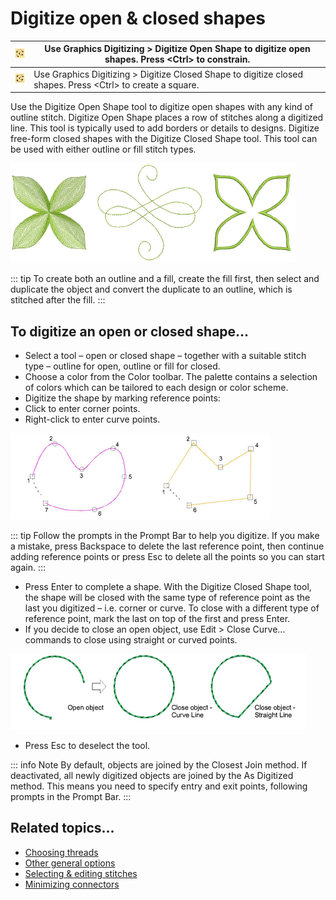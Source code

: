 # Digitize open & closed shapes

| ![OpenObject.png](assets/OpenObject.png)     | Use Graphics Digitizing > Digitize Open Shape to digitize open shapes. Press &lt;Ctrl&gt; to constrain.           |
| -------------------------------------------- | ----------------------------------------------------------------------------------------------------------------- |
| ![ClosedObject.png](assets/ClosedObject.png) | Use Graphics Digitizing > Digitize Closed Shape to digitize closed shapes. Press &lt;Ctrl&gt; to create a square. |

Use the Digitize Open Shape tool to digitize open shapes with any kind of outline stitch. Digitize Open Shape places a row of stitches along a digitized line. This tool is typically used to add borders or details to designs. Digitize free-form closed shapes with the Digitize Closed Shape tool. This tool can be used with either outline or fill stitch types.

![OpenClosedShapes00036.png](assets/OpenClosedShapes00036.png)

::: tip
To create both an outline and a fill, create the fill first, then select and duplicate the object and convert the duplicate to an outline, which is stitched after the fill.
:::

## To digitize an open or closed shape...

- Select a tool – open or closed shape – together with a suitable stitch type – outline for open, outline or fill for closed.
- Choose a color from the Color toolbar. The palette contains a selection of colors which can be tailored to each design or color scheme.
- Digitize the shape by marking reference points:
- Click to enter corner points.
- Right-click to enter curve points.

![input00039.png](assets/input00039.png)

::: tip
Follow the prompts in the Prompt Bar to help you digitize. If you make a mistake, press Backspace to delete the last reference point, then continue adding reference points or press Esc to delete all the points so you can start again.
:::

- Press Enter to complete a shape. With the Digitize Closed Shape tool, the shape will be closed with the same type of reference point as the last you digitized – i.e. corner or curve. To close with a different type of reference point, mark the last on top of the first and press Enter.
- If you decide to close an open object, use Edit > Close Curve... commands to close using straight or curved points.

![input00042.png](assets/input00042.png)

- Press Esc to deselect the tool.

::: info Note
By default, objects are joined by the Closest Join method. If deactivated, all newly digitized objects are joined by the As Digitized method. This means you need to specify entry and exit points, following prompts in the Prompt Bar.
:::

## Related topics...

- [Choosing threads](../../Basics/threads/Choosing_threads)
- [Other general options](../../Setup/settings/Other_general_options)
- [Selecting & editing stitches](../../Modifying/functions/Selecting_editing_stitches)
- [Minimizing connectors](../../Quality/connectors/Minimizing_connectors)
